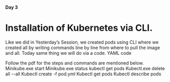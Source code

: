 #### Day 3

# Installation of Kubernetes via CLI.
Like we did in Yesterday’s Session, we created pods using CLI where we created all by writing commands line by line from where to pull the image and all.
Today same thing we will do via a code. YAML code

Follow the pdf for the steps and commands are mentioned below.
Minikube.exe start
Minikube.exe status
kubectl get pods
Kubectl.exe delete all --all
Kubectl create -f pod.yml
Kubectl get pods
Kubectl describe pods
